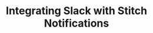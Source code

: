 ---
# -------------------------- #
#      Page & Formatting     #
# -------------------------- #

title: Integrating Slack with Stitch Notifications
permalink: /account-security/notifications/integrate-notifications-with-slack
summary: "Integrate Stitch notifications with Slack using Stitch's Custom email notification list feature."

key: "slack-email-notifications"

input: false
layout: general

type: "notifications"
weight: 6

# -------------------------- #
#   RELATED SIDEBAR LINKS    #
# -------------------------- #

related:
  - title: "Extend Stitch email notifications"
    link: "{{ link.account.customize-notifications | prepend: site.baseurl }}"

  - title: "Notifications overview"
    link: "{{ link.account.notification-settings | prepend: site.baseurl }}"

  - title: "Notifications reference"
    link: "{{ link.account.notification-reference | prepend: site.baseurl }}"


# -------------------------- #
#       Introduction         #
# -------------------------- #

intro: |
  {% include misc/data-files.html %}

  Using the [Custom email notification list feature]({{ link.account.customize-notifications | prepend: site.baseurl }}), you can integrate Stitch notifications with your [Slack workspace](https://www.slack.com){:target="new"}.

  In this guide, we'll walk you through integrating your Stitch notifications with Slack using Slack's email integration features: Email forwarding and the Email app.


# -------------------------- #
#        Requirements        #
# -------------------------- #

requirements:
  - item: |
      **An existing Slack account.** Depending on ]the method you want to use to integrate with Slack](#configure-slack), you may need a Slack Standard or Plus plan.


# -------------------------- #
#        Instructions        #
# -------------------------- #

sections:
  - title: "Step 1: Configure Slack"
    anchor: "configure-slack"
    content: |
      Using one of the two following methods, you can integrate Stitch email notifications with Slack:

      {% for subsection in section.subsections %}
      - [{{ subsection.title | flatify }}](#{{ subsection.anchor }})
      {% endfor %}
    subsections:
      - title: "Option {{ forloop.index }}: Integrate using a forwarding address"
        anchor: "integrate-using-forwarding-address"
        content: |
          Slack's [forwarding address feature](https://get.slack.help/hc/en-us/articles/206819278-send-emails-to-slack#set-up-a-forwarding-email-address){:target="new"} enables you to forward emails to your Slack workspace. Emails sent to the forwarding address are received in your direct message with Slackbot.

          {% include layout/inline_image.html type="right" file="account-security/notifications-slack-workspace.png" alt="Stitch workspace menu in Slack" max-width="200px" %}

          1. From your desktop Slack app, click your workspace name in the top left.
          2. Click **Preferences**.
          3. Click **Messages & Media**.
          4. In the **Bring Emails into Slack** section, click the **Get a forwarding Address** button.
          5. Copy the email address that displays:

             ![Slack forwarding email address]({{ site.baseurl }}/images/account-security/notifications-slack-forwarding-email-address.png)

      - title: "Option {{ forloop.index }}: Integrate using the Slack Email app"
        anchor: "integrate-using-email-app"
        content: |
           {% include note.html type="single-line" content="**Note**: The Email app requires a Standard or Plus Slack plan." %}

           Slack's [Email app](https://get.slack.help/hc/en-us/articles/206819278-send-emails-to-slack#connect-the-email-app-to-your-workspace){:target="new"} automatically routes emails to the channel or direct message in Slack that you specify.

           {% include layout/inline_image.html type="right" file="account-security/notifications-slack-email-app.png" alt="Slack Email App integration settings with the Email Address field highlighted" max-width="450px" %}

           1. Navigate to the [Email app page](https://my.slack.com/apps/A0F81496D-email){:target="new"} in the Slack App Directory.
           2. Click **Install**, or **Add Configuration** if the app has already been installed in your workspace.
           3. In the **Post to Channel** section, select the channel or direct message you want to post emails to.
           4. Click **Add Email Integration** to add the integration.
           5. After the integration has been successfully created, you can further define the integration's settings. Update the label, name, icon, or preview message as desired, clicking **Save Integration** when finished.
           6. Copy the **Email Address** from the top of the page.

  - title: "Step 2: Add the Slack email address to your Stitch custom notification list"
    anchor: "add-slack-email-to-stitch"
    content: |
      1. Sign into your Stitch account.
      2. Click the {{ app.menu-paths.account-settings }}.
      3. Click the **{{ app.page-names.notification-tab }}** tab.
      4. Click the **Add email** button in the **Custom notification list** section.
      5. In the field that displays, paste the Slack email address you created in [Step 1](#configure-slack), either by creating a forwarding address or using the Email app.
      6. Click the **Save Email** button.
---